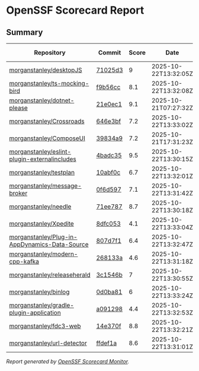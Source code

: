 # OpenSSF Scorecard Report

## Summary

| Repository | Commit | Score | Date | Score Delta | Report | StepSecurity |
| -- | -- | -- | -- | -- | -- | -- |
| [morganstanley/desktopJS](https://github.com/morganstanley/desktopJS) | [71025d3](https://github.com/morganstanley/desktopJS/commit/71025d3453f56b651471e8f1426435b131d91d34) | 9 | 2025-10-22T13:32:05Z | 0.1 / [Details](https://ossf.github.io/scorecard-visualizer/#/projects/github.com/morganstanley/desktopJS/compare/7b5cfcacc7e8275835489ca08a0391db1371a3ca/71025d3453f56b651471e8f1426435b131d91d34) | [View](https://ossf.github.io/scorecard-visualizer/#/projects/github.com/morganstanley/desktopJS/commit/71025d3453f56b651471e8f1426435b131d91d34) | [Fix it](https://app.stepsecurity.io/securerepo?repo=morganstanley/desktopJS) |
| [morganstanley/ts-mocking-bird](https://github.com/morganstanley/ts-mocking-bird) | [f9b56cc](https://github.com/morganstanley/ts-mocking-bird/commit/f9b56cccfe099de495c05116a46de3c603a986b0) | 8.1 | 2025-10-22T13:32:08Z | 0.1 / [Details](https://ossf.github.io/scorecard-visualizer/#/projects/github.com/morganstanley/ts-mocking-bird/compare/f9b56cccfe099de495c05116a46de3c603a986b0/f9b56cccfe099de495c05116a46de3c603a986b0) | [View](https://ossf.github.io/scorecard-visualizer/#/projects/github.com/morganstanley/ts-mocking-bird/commit/f9b56cccfe099de495c05116a46de3c603a986b0) | [Fix it](https://app.stepsecurity.io/securerepo?repo=morganstanley/ts-mocking-bird) |
| [morganstanley/dotnet-please](https://github.com/morganstanley/dotnet-please) | [21e0ec1](https://github.com/morganstanley/dotnet-please/commit/21e0ec1bfc8fcdb8ad80ccc1ebe84589bad29ce7) | 9.1 | 2025-10-21T07:27:32Z | 0 / [Details](https://ossf.github.io/scorecard-visualizer/#/projects/github.com/morganstanley/dotnet-please/compare/21e0ec1bfc8fcdb8ad80ccc1ebe84589bad29ce7/21e0ec1bfc8fcdb8ad80ccc1ebe84589bad29ce7) | [View](https://ossf.github.io/scorecard-visualizer/#/projects/github.com/morganstanley/dotnet-please/commit/21e0ec1bfc8fcdb8ad80ccc1ebe84589bad29ce7) | [Fix it](https://app.stepsecurity.io/securerepo?repo=morganstanley/dotnet-please) |
| [morganstanley/Crossroads](https://github.com/morganstanley/Crossroads) | [646e3bf](https://github.com/morganstanley/Crossroads/commit/646e3bfcf326d46024dbeb0e15774b9ec84f3a1b) | 7.2 | 2025-10-22T13:33:02Z | -0.4 / [Details](https://ossf.github.io/scorecard-visualizer/#/projects/github.com/morganstanley/Crossroads/compare/646e3bfcf326d46024dbeb0e15774b9ec84f3a1b/646e3bfcf326d46024dbeb0e15774b9ec84f3a1b) | [View](https://ossf.github.io/scorecard-visualizer/#/projects/github.com/morganstanley/Crossroads/commit/646e3bfcf326d46024dbeb0e15774b9ec84f3a1b) | [Fix it](https://app.stepsecurity.io/securerepo?repo=morganstanley/Crossroads) |
| [morganstanley/ComposeUI](https://github.com/morganstanley/ComposeUI) | [39834a9](https://github.com/morganstanley/ComposeUI/commit/39834a9e65f307a54d6282a809c1f3d0931dd86f) | 7.2 | 2025-10-21T17:31:23Z | 0 / [Details](https://ossf.github.io/scorecard-visualizer/#/projects/github.com/morganstanley/ComposeUI/compare/108fabbdbacd47357611e17318fd1c8678fd2043/39834a9e65f307a54d6282a809c1f3d0931dd86f) | [View](https://ossf.github.io/scorecard-visualizer/#/projects/github.com/morganstanley/ComposeUI/commit/39834a9e65f307a54d6282a809c1f3d0931dd86f) | [Fix it](https://app.stepsecurity.io/securerepo?repo=morganstanley/ComposeUI) |
| [morganstanley/eslint-plugin-externalincludes](https://github.com/morganstanley/eslint-plugin-externalincludes) | [4badc35](https://github.com/morganstanley/eslint-plugin-externalincludes/commit/4badc3503f8a5e7ba80bddb5fac6a7446f9e0687) | 9.5 | 2025-10-22T13:30:15Z | 0.1 / [Details](https://ossf.github.io/scorecard-visualizer/#/projects/github.com/morganstanley/eslint-plugin-externalincludes/compare/4badc3503f8a5e7ba80bddb5fac6a7446f9e0687/4badc3503f8a5e7ba80bddb5fac6a7446f9e0687) | [View](https://ossf.github.io/scorecard-visualizer/#/projects/github.com/morganstanley/eslint-plugin-externalincludes/commit/4badc3503f8a5e7ba80bddb5fac6a7446f9e0687) | [Fix it](https://app.stepsecurity.io/securerepo?repo=morganstanley/eslint-plugin-externalincludes) |
| [morganstanley/testplan](https://github.com/morganstanley/testplan) | [10abf0c](https://github.com/morganstanley/testplan/commit/10abf0cb65987b6ce6d3ec76921e5201c197c5ff) | 6.7 | 2025-10-22T13:32:01Z | 0 / [Details](https://ossf.github.io/scorecard-visualizer/#/projects/github.com/morganstanley/testplan/compare/feb100b591ff529cdf889f4f29e2a34e19251619/10abf0cb65987b6ce6d3ec76921e5201c197c5ff) | [View](https://ossf.github.io/scorecard-visualizer/#/projects/github.com/morganstanley/testplan/commit/10abf0cb65987b6ce6d3ec76921e5201c197c5ff) | [Fix it](https://app.stepsecurity.io/securerepo?repo=morganstanley/testplan) |
| [morganstanley/message-broker](https://github.com/morganstanley/message-broker) | [0f6d597](https://github.com/morganstanley/message-broker/commit/0f6d597e71d9e432f5a74ff20d790290302c1be6) | 7.1 | 2025-10-22T13:31:42Z | 0 / [Details](https://ossf.github.io/scorecard-visualizer/#/projects/github.com/morganstanley/message-broker/compare/17e4ea5c803541150e23d9029e55f43ec27922af/0f6d597e71d9e432f5a74ff20d790290302c1be6) | [View](https://ossf.github.io/scorecard-visualizer/#/projects/github.com/morganstanley/message-broker/commit/0f6d597e71d9e432f5a74ff20d790290302c1be6) | [Fix it](https://app.stepsecurity.io/securerepo?repo=morganstanley/message-broker) |
| [morganstanley/needle](https://github.com/morganstanley/needle) | [71ee787](https://github.com/morganstanley/needle/commit/71ee787085a0ea9160ab4c6c9ca7d643fc5dfa1d) | 8.7 | 2025-10-22T13:30:18Z | 0.1 / [Details](https://ossf.github.io/scorecard-visualizer/#/projects/github.com/morganstanley/needle/compare/71ee787085a0ea9160ab4c6c9ca7d643fc5dfa1d/71ee787085a0ea9160ab4c6c9ca7d643fc5dfa1d) | [View](https://ossf.github.io/scorecard-visualizer/#/projects/github.com/morganstanley/needle/commit/71ee787085a0ea9160ab4c6c9ca7d643fc5dfa1d) | [Fix it](https://app.stepsecurity.io/securerepo?repo=morganstanley/needle) |
| [morganstanley/Xpedite](https://github.com/morganstanley/Xpedite) | [8dfc053](https://github.com/morganstanley/Xpedite/commit/8dfc05354511cadba63ce085c23868df6c0c7cf6) | 4.1 | 2025-10-22T13:33:04Z | -0.3 / [Details](https://ossf.github.io/scorecard-visualizer/#/projects/github.com/morganstanley/Xpedite/compare/8dfc05354511cadba63ce085c23868df6c0c7cf6/8dfc05354511cadba63ce085c23868df6c0c7cf6) | [View](https://ossf.github.io/scorecard-visualizer/#/projects/github.com/morganstanley/Xpedite/commit/8dfc05354511cadba63ce085c23868df6c0c7cf6) | [Fix it](https://app.stepsecurity.io/securerepo?repo=morganstanley/Xpedite) |
| [morganstanley/Plug-in-AppDynamics-Data-Source](https://github.com/morganstanley/Plug-in-AppDynamics-Data-Source) | [807d7f1](https://github.com/morganstanley/Plug-in-AppDynamics-Data-Source/commit/807d7f13ec2aa9fcc5f901b1dd8bb8ed52f54e67) | 6.4 | 2025-10-22T13:32:47Z | 0 / [Details](https://ossf.github.io/scorecard-visualizer/#/projects/github.com/morganstanley/Plug-in-AppDynamics-Data-Source/compare/807d7f13ec2aa9fcc5f901b1dd8bb8ed52f54e67/807d7f13ec2aa9fcc5f901b1dd8bb8ed52f54e67) | [View](https://ossf.github.io/scorecard-visualizer/#/projects/github.com/morganstanley/Plug-in-AppDynamics-Data-Source/commit/807d7f13ec2aa9fcc5f901b1dd8bb8ed52f54e67) | [Fix it](https://app.stepsecurity.io/securerepo?repo=morganstanley/Plug-in-AppDynamics-Data-Source) |
| [morganstanley/modern-cpp-kafka](https://github.com/morganstanley/modern-cpp-kafka) | [268133a](https://github.com/morganstanley/modern-cpp-kafka/commit/268133a9ca54b4c4d2f871d154245b314917c33f) | 4.6 | 2025-10-22T13:31:18Z | -0.4 / [Details](https://ossf.github.io/scorecard-visualizer/#/projects/github.com/morganstanley/modern-cpp-kafka/compare/268133a9ca54b4c4d2f871d154245b314917c33f/268133a9ca54b4c4d2f871d154245b314917c33f) | [View](https://ossf.github.io/scorecard-visualizer/#/projects/github.com/morganstanley/modern-cpp-kafka/commit/268133a9ca54b4c4d2f871d154245b314917c33f) | [Fix it](https://app.stepsecurity.io/securerepo?repo=morganstanley/modern-cpp-kafka) |
| [morganstanley/releaseherald](https://github.com/morganstanley/releaseherald) | [3c1546b](https://github.com/morganstanley/releaseherald/commit/3c1546ba17abb280b7cd1199840af7fb46c2016e) | 7 | 2025-10-22T13:30:55Z | 0.1 / [Details](https://ossf.github.io/scorecard-visualizer/#/projects/github.com/morganstanley/releaseherald/compare/55586cbdca714f1aa231958bc324155a5f092dcd/3c1546ba17abb280b7cd1199840af7fb46c2016e) | [View](https://ossf.github.io/scorecard-visualizer/#/projects/github.com/morganstanley/releaseherald/commit/3c1546ba17abb280b7cd1199840af7fb46c2016e) | [Fix it](https://app.stepsecurity.io/securerepo?repo=morganstanley/releaseherald) |
| [morganstanley/binlog](https://github.com/morganstanley/binlog) | [0d0ba81](https://github.com/morganstanley/binlog/commit/0d0ba81929dbcae5781344c09b32fe6a390cc085) | 6 | 2025-10-22T13:33:24Z | -0.6 / [Details](https://ossf.github.io/scorecard-visualizer/#/projects/github.com/morganstanley/binlog/compare/0d0ba81929dbcae5781344c09b32fe6a390cc085/0d0ba81929dbcae5781344c09b32fe6a390cc085) | [View](https://ossf.github.io/scorecard-visualizer/#/projects/github.com/morganstanley/binlog/commit/0d0ba81929dbcae5781344c09b32fe6a390cc085) | [Fix it](https://app.stepsecurity.io/securerepo?repo=morganstanley/binlog) |
| [morganstanley/gradle-plugin-application](https://github.com/morganstanley/gradle-plugin-application) | [a091298](https://github.com/morganstanley/gradle-plugin-application/commit/a091298cb041a84196f9babc4377f31b37ea5581) | 4.4 | 2025-10-22T13:32:53Z | -0.4 / [Details](https://ossf.github.io/scorecard-visualizer/#/projects/github.com/morganstanley/gradle-plugin-application/compare/a091298cb041a84196f9babc4377f31b37ea5581/a091298cb041a84196f9babc4377f31b37ea5581) | [View](https://ossf.github.io/scorecard-visualizer/#/projects/github.com/morganstanley/gradle-plugin-application/commit/a091298cb041a84196f9babc4377f31b37ea5581) | [Fix it](https://app.stepsecurity.io/securerepo?repo=morganstanley/gradle-plugin-application) |
| [morganstanley/fdc3-web](https://github.com/morganstanley/fdc3-web) | [14e370f](https://github.com/morganstanley/fdc3-web/commit/14e370f2e99e87385fd212ccefffc7122ed341c1) | 8.8 | 2025-10-22T13:32:21Z | 0.2 / [Details](https://ossf.github.io/scorecard-visualizer/#/projects/github.com/morganstanley/fdc3-web/compare/2635f89460815a2cccce1f1afa66d6b790ce5775/14e370f2e99e87385fd212ccefffc7122ed341c1) | [View](https://ossf.github.io/scorecard-visualizer/#/projects/github.com/morganstanley/fdc3-web/commit/14e370f2e99e87385fd212ccefffc7122ed341c1) | [Fix it](https://app.stepsecurity.io/securerepo?repo=morganstanley/fdc3-web) |
| [morganstanley/url-detector](https://github.com/morganstanley/url-detector) | [ffdef1a](https://github.com/morganstanley/url-detector/commit/ffdef1ab26dd6218240c27f5ec0c5faaaecacf85) | 8.6 | 2025-10-22T13:31:01Z | 0.1 / [Details](https://ossf.github.io/scorecard-visualizer/#/projects/github.com/morganstanley/url-detector/compare/ffdef1ab26dd6218240c27f5ec0c5faaaecacf85/ffdef1ab26dd6218240c27f5ec0c5faaaecacf85) | [View](https://ossf.github.io/scorecard-visualizer/#/projects/github.com/morganstanley/url-detector/commit/ffdef1ab26dd6218240c27f5ec0c5faaaecacf85) | [Fix it](https://app.stepsecurity.io/securerepo?repo=morganstanley/url-detector) |

_Report generated by [OpenSSF Scorecard Monitor](https://github.com/ossf/scorecard-monitor)._
